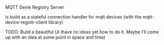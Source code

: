 MQTT Devie Registry Server

is build as a stateful connection handler for mqtt devices (with the mqtt-device-registr-client library)

TODO:
Build a beautiful UI (have no ideas yet how to do it. Maybe I'll come up with an idea at some point in space and time)
